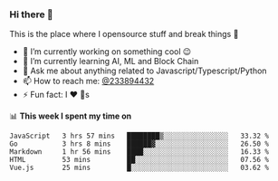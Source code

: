 ### Hi there 👋

<!--
**a233894432/a233894432** is a ✨ _special_ ✨ repository because its `README.md` (this file) appears on your GitHub profile.

Here are some ideas to get you started:

- 🔭 I’m currently working on ...
- 🌱 I’m currently learning ...
- 👯 I’m looking to collaborate on ...
- 🤔 I’m looking for help with ...
- 💬 Ask me about ...
- 📫 How to reach me: ...
- 😄 Pronouns: ...
- ⚡ Fun fact: ...
-->
 
 
This is the place where I opensource stuff and break things :rofl:

- 🔭 I’m currently working on something cool :wink:
- 🌱 I’m currently learning AI, ML and Block Chain
- 💬 Ask me about anything related to Javascript/Typescript/Python
- 📫 How to reach me: [@233894432](https://twitter.com/233894432)
- ⚡ Fun fact: I :heart: :dog:s

📊 **This week I spent my time on**
<!--START_SECTION:waka-->
```text
JavaScript   3 hrs 57 mins   ████████▒░░░░░░░░░░░░░░░░   33.32 % 
Go           3 hrs 8 mins    ██████▓░░░░░░░░░░░░░░░░░░   26.50 % 
Markdown     1 hr 56 mins    ████░░░░░░░░░░░░░░░░░░░░░   16.33 % 
HTML         53 mins         ██░░░░░░░░░░░░░░░░░░░░░░░   07.56 % 
Vue.js       25 mins         █░░░░░░░░░░░░░░░░░░░░░░░░   03.62 % 
```
<!--END_SECTION:waka-->
